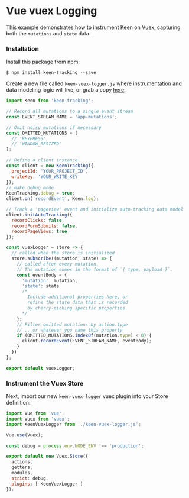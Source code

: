 # Vue vuex Logging

This example demonstrates how to instrument Keen on [Vuex](https://vuex.vuejs.org/en/intro.html), capturing both the `mutations` and `state` data.

### Installation

Install this package from npm:

```ssh
$ npm install keen-tracking --save
```

Create a new file called `keen-vuex-logger.js` where instrumentation and data modeling logic will live, or grab a copy [here](./keen-vuex-logger.js).

```javascript
import Keen from 'keen-tracking';

// Record all mutations to a single event stream
const EVENT_STREAM_NAME = 'app-mutations';

// Omit noisy mutations if necessary
const OMITTED_MUTATIONS = [
  // 'KEYPRESS',
  // 'WINDOW_RESIZED'
];

// Define a client instance
const client = new KeenTracking({
  projectId: 'YOUR_PROJECT_ID',
  writeKey: 'YOUR_WRITE_KEY'
});
// make debug mode
KeenTracking.debug = true;
client.on('recordEvent', Keen.log);

// Track a 'pageview' event and initialize auto-tracking data model
client.initAutoTracking({
  recordClicks: false,
  recordFormSubmits: false,
  recordPageViews: true
});

const vuexLogger = store => {
  // called when the store is initialized
  store.subscribe((mutation, state) => {
    // called after every mutation.
    // The mutation comes in the format of `{ type, payload }`.
    const eventBody = {
      'mutation': mutation,
      'state': state
      /*
        Include additional properties here, or
        refine the state data that is recorded
        by cherry-picking specific properties
      */
    };
    // Filter omitted mutations by action.type
    // ...or whatever you name this property
    if (OMITTED_MUTATIONS.indexOf(mutation.type) < 0) {
      client.recordEvent(EVENT_STREAM_NAME, eventBody);
    }
  })
};

export default vuexLogger;
```


### Instrument the Vuex Store

Next, import our new `keen-vuex-logger` vuex plugin into your Store definition:

```javascript
import Vue from 'vue';
import Vuex from 'vuex';
import KeenVuexLogger from './keen-vuex-logger.js';

Vue.use(Vuex);

const debug = process.env.NODE_ENV !== 'production';

export default new Vuex.Store({
  actions,
  getters,
  modules,
  strict: debug,
  plugins: [ KeenVuexLogger ]
});
```
